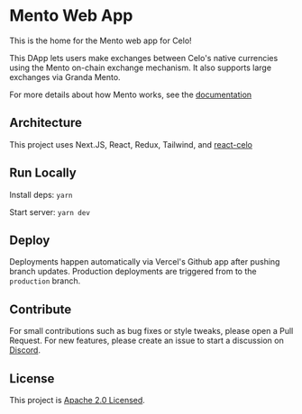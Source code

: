 # Mento Web App

This is the home for the Mento web app for Celo!

This DApp lets users make exchanges between Celo's native currencies using the Mento on-chain exchange mechanism. It also supports large exchanges via Granda Mento.

For more details about how Mento works, see the [documentation](https://docs.mento.org)

## Architecture

This project uses Next.JS, React, Redux, Tailwind, and [react-celo](https://github.com/celo-org/react-celo)

## Run Locally

Install deps: `yarn`

Start server: `yarn dev`

## Deploy

Deployments happen automatically via Vercel's Github app after pushing branch updates.
Production deployments are triggered from to the `production` branch.

## Contribute

For small contributions such as bug fixes or style tweaks, please open a Pull Request.
For new features, please create an issue to start a discussion on [Discord](https://discord.gg/p4p4fbSkgp).

## License

This project is [Apache 2.0 Licensed](LICENSE).
